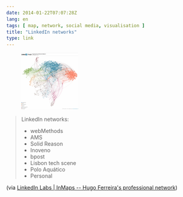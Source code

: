 ```yaml
---
date: 2014-01-22T07:07:28Z
lang: en
tags: [ map, network, social media, visualisation ]
title: "LinkedIn networks"
type: link
---
```


<figure>
<a
href="https://hugo.ferreira.cc/linkedin-networks-webmethods-ams-solid-reason/attachment/209/"
rel="attachment"><img
src="tumblr_mzsyd0P8yy1qz82meo1_r1_1280-150x150.png"
width="150" height="150" /></a></figure>

> LinkedIn networks:
>
> -   webMethods
> -   AMS
> -   Solid Reason
> -   Inoveno
> -   bpost
> -   Lisbon tech scene
> -   Polo Aquático
> -   Personal

(via [LinkedIn Labs  |  InMaps -- Hugo Ferreira's professional network](http://inmaps.linkedinlabs.com/share/Hugo_Ferreira/322220702282994745193931565051012696875))

